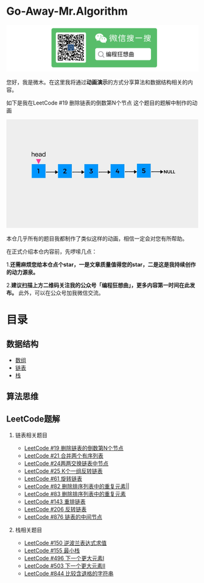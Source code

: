 # Go-Away-Mr.Algorithm

![](pictures/souyisou1.png)


您好，我是微木。在这里我将通过**动画演示**的方式分享算法和数据结构相关的内容。

如下是我在LeetCode #19 删除链表的倒数第N个节点 这个题目的题解中制作的动画

![](pictures/linkedlist/LeetCode19完整动画演示.gif)

本仓几乎所有的题目我都制作了类似这样的动画，相信一定会对您有所帮助。

在正式介绍本仓内容前，先啰嗦几点：

1.**还需麻烦您给本仓点个star，一是文章质量值得您的star，二是这是我持续创作的动力源泉。**


2.**建议扫描上方二维码关注我的公众号「编程狂想曲」，更多内容第一时间在此发布。** 此外，可以在公众号加我微信交流。

# 目录

## 数据结构

- [数组](https://github.com/weimu21/GoAway-Mr.Algorithm/blob/main/%E6%95%B0%E6%8D%AE%E7%BB%93%E6%9E%84/%E6%95%B0%E7%BB%84.md)
- [链表](https://github.com/weimu21/GoAway-Mr.Algorithm/blob/main/%E6%95%B0%E6%8D%AE%E7%BB%93%E6%9E%84/%E9%93%BE%E8%A1%A8.md)
- [栈](https://github.com/weimu21/GoAway-Mr.Algorithm/blob/main/%E6%95%B0%E6%8D%AE%E7%BB%93%E6%9E%84/%E4%B8%8D%E5%B0%B1%E6%98%AF%E6%A0%88%E5%90%97.md)

## 算法思维

## LeetCode题解

1. 链表相关题目
    - [LeetCode #19 删除链表的倒数第N个节点](https://github.com/weimu21/GoAway-Mr.Algorithm/blob/main/LeetCode/%E5%BF%AB%E6%85%A2%E6%8C%87%E9%92%88%E5%B7%A7%E8%A7%A3%E9%93%BE%E8%A1%A8%E9%A2%98%E7%9B%AE%EF%BC%88%E4%B8%80%EF%BC%89.md)  
    - [LeetCode #21 合并两个有序列表](https://github.com/weimu21/GoAway-Mr.Algorithm/blob/main/LeetCode/%E8%99%9A%E6%8B%9F%E5%A4%B4%E7%BB%93%E7%82%B9%E5%9C%A8%E9%93%BE%E8%A1%A8%E4%B8%AD%E7%9A%84%E5%BA%94%E7%94%A8.md)
    - [LeetCode #24两两交换链表中节点](https://github.com/weimu21/GoAway-Mr.Algorithm/blob/main/LeetCode/%E4%B8%A4%E4%B8%A4%E4%BA%A4%E6%8D%A2%E9%93%BE%E8%A1%A8%E4%B8%AD%E7%9A%84%E8%8A%82%E7%82%B9.md)  
    - [LeetCode #25 K个一组反转链表](https://github.com/weimu21/GoAway-Mr.Algorithm/blob/main/LeetCode/%E9%80%92%E5%BD%92%20%7C%20K%E4%B8%AA%E4%B8%80%E7%BB%84%E5%8F%8D%E8%BD%AC%E9%93%BE%E8%A1%A8.md)  
    - [LeetCode #61 旋转链表](https://github.com/weimu21/GoAway-Mr.Algorithm/blob/main/LeetCode/%E5%BF%AB%E6%85%A2%E6%8C%87%E9%92%88%E5%B7%A7%E8%A7%A3%E9%93%BE%E8%A1%A8%E9%A2%98%E7%9B%AE%EF%BC%88%E4%B8%80%EF%BC%89.md)  
    - [LeetCode #82 删除排序列表中的重复元素||](https://github.com/weimu21/GoAway-Mr.Algorithm/blob/main/LeetCode/%E8%99%9A%E6%8B%9F%E5%A4%B4%E7%BB%93%E7%82%B9%E5%9C%A8%E9%93%BE%E8%A1%A8%E4%B8%AD%E7%9A%84%E5%BA%94%E7%94%A8.md)
    - [LeetCode #83 删除排序列表中的重复元素](https://github.com/weimu21/GoAway-Mr.Algorithm/blob/main/LeetCode/%E8%99%9A%E6%8B%9F%E5%A4%B4%E7%BB%93%E7%82%B9%E5%9C%A8%E9%93%BE%E8%A1%A8%E4%B8%AD%E7%9A%84%E5%BA%94%E7%94%A8.md)
    - [LeetCode #143 重排链表](https://github.com/weimu21/GoAway-Mr.Algorithm/blob/main/LeetCode/%E5%BF%AB%E6%85%A2%E6%8C%87%E9%92%88%E5%B7%A7%E8%A7%A3%E9%93%BE%E8%A1%A8%E9%A2%98%E7%9B%AE%EF%BC%88%E4%BA%8C%EF%BC%89.md)  
    - [LeetCode #206 反转链表](https://github.com/weimu21/GoAway-Mr.Algorithm/blob/main/LeetCode/%E5%BF%AB%E6%85%A2%E6%8C%87%E9%92%88%E5%B7%A7%E8%A7%A3%E9%93%BE%E8%A1%A8%E9%A2%98%E7%9B%AE%EF%BC%88%E4%BA%8C%EF%BC%89.md)  
    - [LeetCode #876 链表的中间节点](https://github.com/weimu21/GoAway-Mr.Algorithm/blob/main/LeetCode/%E5%BF%AB%E6%85%A2%E6%8C%87%E9%92%88%E5%B7%A7%E8%A7%A3%E9%93%BE%E8%A1%A8%E9%A2%98%E7%9B%AE%EF%BC%88%E4%BA%8C%EF%BC%89.md)  

    
    
2. 栈相关题目
    - [LeetCode #150 逆波兰表达式求值](https://github.com/weimu21/GoAway-Mr.Algorithm/blob/main/%E6%95%B0%E6%8D%AE%E7%BB%93%E6%9E%84/%E4%B8%8D%E5%B0%B1%E6%98%AF%E6%A0%88%E5%90%97.md) 
    - [LeetCode #155 最小栈](https://github.com/weimu21/GoAway-Mr.Algorithm/blob/main/LeetCode/%E5%8D%95%E8%B0%83%E6%A0%88%E5%B7%A7%E8%A7%A3%E4%B8%8B%E4%B8%80%E4%B8%AA%E6%9B%B4%E5%A4%A7%E5%85%83%E7%B4%A0.md)    
    - [LeetCode #496 下一个更大元素I](https://github.com/weimu21/GoAway-Mr.Algorithm/blob/main/LeetCode/%E5%8D%95%E8%B0%83%E6%A0%88%E5%B7%A7%E8%A7%A3%E4%B8%8B%E4%B8%80%E4%B8%AA%E6%9B%B4%E5%A4%A7%E5%85%83%E7%B4%A0.md) 
    - [LeetCode #503 下一个更大元素II](https://github.com/weimu21/GoAway-Mr.Algorithm/blob/main/LeetCode/%E5%8D%95%E8%B0%83%E6%A0%88%E5%B7%A7%E8%A7%A3%E4%B8%8B%E4%B8%80%E4%B8%AA%E6%9B%B4%E5%A4%A7%E5%85%83%E7%B4%A0.md) 
    - [LeetCode #844 比较含退格的字符串](https://github.com/weimu21/GoAway-Mr.Algorithm/blob/main/%E6%95%B0%E6%8D%AE%E7%BB%93%E6%9E%84/%E4%B8%8D%E5%B0%B1%E6%98%AF%E6%A0%88%E5%90%97.md) 
    